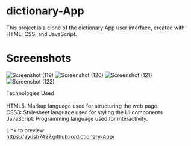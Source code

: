 # dictionary-App



This project is a clone of the dictionary App user interface, created with HTML, CSS, and JavaScript.

# Screenshots


![Screenshot (119)](https://github.com/Ayush7427/dictionary-App/assets/124423779/585ac8d6-5b46-4fe2-bbd8-57422f38f266)
![Screenshot (120)](https://github.com/Ayush7427/dictionary-App/assets/124423779/ded25ab3-586b-43eb-9242-6cbb4975f79c)
![Screenshot (121)](https://github.com/Ayush7427/dictionary-App/assets/124423779/3d5096dc-3636-4bb0-a8c3-161b4b61b7f6)
![Screenshot (122)](https://github.com/Ayush7427/dictionary-App/assets/124423779/9e5383a1-30b7-4c9e-8dc8-2fde7387af38)


Technologies Used <br> <br>
HTML5: Markup language used for structuring the web page.<br>
CSS3: Stylesheet language used for styling the UI components.<br>
JavaScript: Programming language used for interactivity.

Link to preview <br>
https://ayush7427.github.io/dictionary-App/
